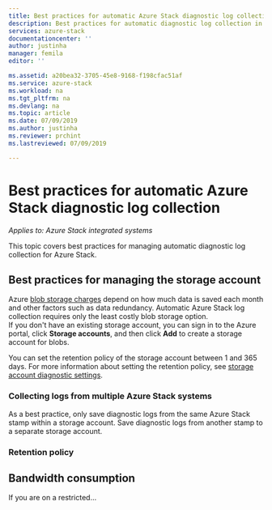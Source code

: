 ```yaml
---
title: Best practices for automatic Azure Stack diagnostic log collection | Microsoft Docs
description: Best practices for automatic diagnostic log collection in Azure Stack Help + Support
services: azure-stack
documentationcenter: ''
author: justinha
manager: femila
editor: ''

ms.assetid: a20bea32-3705-45e8-9168-f198cfac51af
ms.service: azure-stack
ms.workload: na
ms.tgt_pltfrm: na
ms.devlang: na
ms.topic: article
ms.date: 07/09/2019
ms.author: justinha
ms.reviewer: prchint
ms.lastreviewed: 07/09/2019

---
```

# Best practices for automatic Azure Stack diagnostic log collection 

*Applies to: Azure Stack integrated systems*

This topic covers best practices for managing automatic diagnostic log collection for Azure Stack. 

## Best practices for managing the storage account 

Azure [blob storage charges](https://azure.microsoft.com/pricing/details/storage/blobs/) depend on how much data is saved each month and other factors such as data redundancy. 
Automatic Azure Stack log collection requires only the least costly blob storage option.  
If you don't have an existing storage account, you can sign in to the Azure portal, click **Storage accounts**, and then click **Add** to create a storage account for blobs.

You can set the retention policy of the storage account between 1 and 365 days. For more information about setting the retention policy, see [storage account diagnostic settings](https://docs.microsoft.com/azure/azure-monitor/platform/archive-diagnostic-logs#diagnostic-settings). 

### Collecting logs from multiple Azure Stack systems

As a best practice, only save diagnostic logs from the same Azure Stack stamp within a storage account. 
Save diagnostic logs from another stamp to a separate storage account.

### Retention policy



## Bandwidth consumption

If you are on a restricted... 




<!---For follow up: what are best practices for expiration, why SAS tokens are not used (place in SAS URL topic), can I point multiple Azure Stack systems to the same storage account? Etc. etc. 

need section on "setup log collection"

need section on best practices to manage log collection


Best practices


	
Multiple  log collection
	Bandwidth Consumption
	Retention policy
	 

--->


